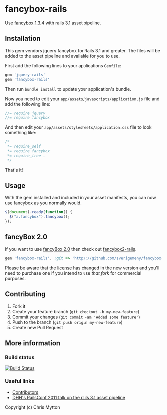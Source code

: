 fancybox-rails
==============


Use [fancybox 1.3.4](http://fancybox.net/) with rails 3.1 asset pipeline.

## Installation

This gem vendors jquery fancybox for Rails 3.1 and greater. The files
will be added to the asset pipeline and available for you to use.

First add the following lines to your applications `Gemfile`:

``` ruby
gem 'jquery-rails'
gem 'fancybox-rails'
```

Then run `bundle install` to update your application's bundle.

Now you need to edit your `app/assets/javascripts/application.js`
file and add the following line:

``` javascript
//= require jquery
//= require fancybox
```

And then edit your `app/assets/stylesheets/application.css` file to
look something like:

``` css
/*
 *= require_self
 *= require fancybox
 *= require_tree .
 */
```

That's it!

## Usage

With the gem installed and included in your asset manifests, you can now
use fancybox as you normally would.

``` javascript
$(document).ready(function() {
  $("a.fancybox").fancybox();
});
```

## fancyBox 2.0

If you want to use [fancyBox 2.0](http://fancyapps.com/fancybox/) then
check out [fancybox2-rails](https://github.com/kyparn/fancybox2-rails).

```ruby
gem 'fancybox-rails', :git => 'https://github.com/sverigemeny/fancybox-rails'
```

Please be aware that the [license](http://fancyapps.com/fancybox/#license) has changed in the new version and
you'll need to purchase one if you intend to use *that fork* for
commercial purposes.

## Contributing

1. Fork it
2. Create your feature branch (`git checkout -b my-new-feature`)
3. Commit your changes (`git commit -am 'Added some feature'`)
4. Push to the branch (`git push origin my-new-feature`)
5. Create new Pull Request

## More information

### Build status

[![Build Status](https://travis-ci.org/hecticjeff/fancybox-rails.png?branch=master)](https://travis-ci.org/hecticjeff/fancybox-rails)

### Useful links

* [Contributors](https://github.com/hecticjeff/fancybox-rails/contributors)
* [DHH's RailsConf 2011 talk on the rails 3.1 asset pipeline](http://www.youtube.com/watch?v=cGdCI2HhfAU)

Copyright (c) Chris Mytton
